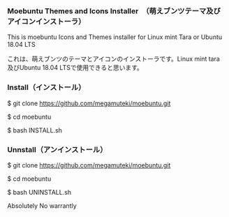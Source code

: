###  Moebuntu Themes and Icons Installer　（萌えブンツテーマ及びアイコンインストーラ）
This is moebuntu Icons and Themes installer for Linux mint Tara or Ubuntu 18.04 LTS

これは、萌えブンツのテーマとアイコンのインストーラです。Linux mint tara　及びUbuntu 18.04 LTSで使用できると思います。

###  Install（インストール）
$ git clone https://github.com/megamuteki/moebuntu.git

$ cd moebuntu

$ bash INSTALL.sh

###  Unnstall（アンインストール）
$ git clone https://github.com/megamuteki/moebuntu.git

$ cd moebuntu

$ bash UNINSTALL.sh

Absolutely No warrantly

